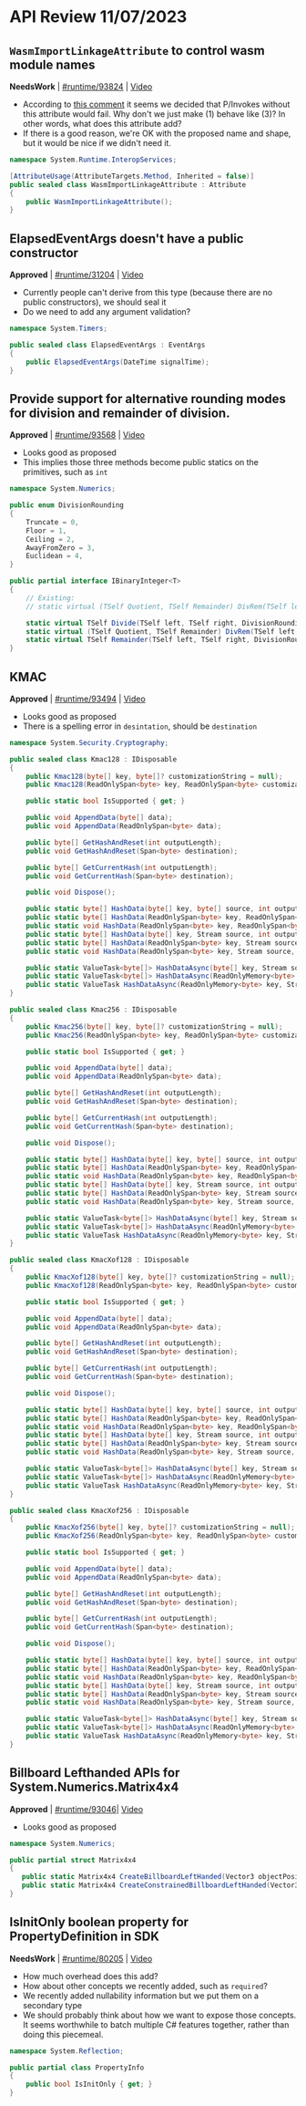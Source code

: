 # API Review 11/07/2023

## `WasmImportLinkageAttribute` to control wasm module names 

**NeedsWork** | [#runtime/93824](https://github.com/dotnet/runtime/issues/93824#issuecomment-1799517831) | [Video](https://youtu.be/5FVp8Mjuoog?t=47)

* According to [this comment](https://github.com/dotnet/runtimelab/issues/2414#issuecomment-1772551025) it seems we decided that P/Invokes without this attribute would fail. Why don't we just make (1) behave like (3)? In other words, what does this attribute add?
* If there is a good reason, we're OK with the proposed name and shape, but it would be nice if we didn't need it.

```C#
namespace System.Runtime.InteropServices;

[AttributeUsage(AttributeTargets.Method, Inherited = false)]
public sealed class WasmImportLinkageAttribute : Attribute
{
    public WasmImportLinkageAttribute();
}
```

## ElapsedEventArgs doesn't have a public constructor

**Approved** | [#runtime/31204](https://github.com/dotnet/runtime/issues/31204#issuecomment-1799532061) | [Video](https://youtu.be/5FVp8Mjuoog?t=1956)

* Currently people can't derive from this type (because there are no public constructors), we should seal it
* Do we need to add any argument validation?

```C#
namespace System.Timers;

public sealed class ElapsedEventArgs : EventArgs
{
    public ElapsedEventArgs(DateTime signalTime);
}
```
## Provide support for alternative rounding modes for division and remainder of division.

**Approved** | [#runtime/93568](https://github.com/dotnet/runtime/issues/93568#issuecomment-1799599570) | [Video](https://youtu.be/5FVp8Mjuoog?t=2428)

* Looks good as proposed
* This implies those three methods become public statics on the primitives, such as `int`

```C#
namespace System.Numerics;

public enum DivisionRounding
{
    Truncate = 0,
    Floor = 1,
    Ceiling = 2,
    AwayFromZero = 3,
    Euclidean = 4,
}

public partial interface IBinaryInteger<T>
{
    // Existing:
    // static virtual (TSelf Quotient, TSelf Remainder) DivRem(TSelf left, TSelf right);

    static virtual TSelf Divide(TSelf left, TSelf right, DivisionRounding mode);
    static virtual (TSelf Quotient, TSelf Remainder) DivRem(TSelf left, TSelf right, DivisionRounding mode);
    static virtual TSelf Remainder(TSelf left, TSelf right, DivisionRounding mode);
}
```

## KMAC

**Approved** | [#runtime/93494](https://github.com/dotnet/runtime/issues/93494#issuecomment-1799778242) | [Video](https://youtu.be/5FVp8Mjuoog?t=3471)

* Looks good as proposed
* There is a spelling error in `desintation`, should be `destination`

```C#
namespace System.Security.Cryptography;

public sealed class Kmac128 : IDisposable
{
    public Kmac128(byte[] key, byte[]? customizationString = null);
    public Kmac128(ReadOnlySpan<byte> key, ReadOnlySpan<byte> customizationString = default);

    public static bool IsSupported { get; }

    public void AppendData(byte[] data);
    public void AppendData(ReadOnlySpan<byte> data);

    public byte[] GetHashAndReset(int outputLength);
    public void GetHashAndReset(Span<byte> destination);

    public byte[] GetCurrentHash(int outputLength);
    public void GetCurrentHash(Span<byte> destination);

    public void Dispose();

    public static byte[] HashData(byte[] key, byte[] source, int outputLength, byte[]? customizationString = null);
    public static byte[] HashData(ReadOnlySpan<byte> key, ReadOnlySpan<byte> source, int outputLength, ReadOnlySpan<byte> customizationString = default);
    public static void HashData(ReadOnlySpan<byte> key, ReadOnlySpan<byte> source, Span<byte> destination, ReadOnlySpan<byte> customizationString = default);
    public static byte[] HashData(byte[] key, Stream source, int outputLength, byte[]? customizationString = null);
    public static byte[] HashData(ReadOnlySpan<byte> key, Stream source, int outputLength, ReadOnlySpan<byte> customizationString = default);
    public static void HashData(ReadOnlySpan<byte> key, Stream source, Span<byte> destination, ReadOnlySpan<byte> customizationString = default);

    public static ValueTask<byte[]> HashDataAsync(byte[] key, Stream source, int outputLength, byte[]? customizationString = null, CancellationToken cancellationToken = default);
    public static ValueTask<byte[]> HashDataAsync(ReadOnlyMemory<byte> key, Stream source, int outputLength, ReadOnlyMemory<byte> customizationString = default, CancellationToken cancellationToken = default);
    public static ValueTask HashDataAsync(ReadOnlyMemory<byte> key, Stream source, Memory<byte> destination, ReadOnlyMemory<byte> customizationString = default, CancellationToken cancellationToken = default);
}

public sealed class Kmac256 : IDisposable
{
    public Kmac256(byte[] key, byte[]? customizationString = null);
    public Kmac256(ReadOnlySpan<byte> key, ReadOnlySpan<byte> customizationString = default);

    public static bool IsSupported { get; }

    public void AppendData(byte[] data);
    public void AppendData(ReadOnlySpan<byte> data);

    public byte[] GetHashAndReset(int outputLength);
    public void GetHashAndReset(Span<byte> destination);

    public byte[] GetCurrentHash(int outputLength);
    public void GetCurrentHash(Span<byte> destination);

    public void Dispose();

    public static byte[] HashData(byte[] key, byte[] source, int outputLength, byte[]? customizationString = null);
    public static byte[] HashData(ReadOnlySpan<byte> key, ReadOnlySpan<byte> source, int outputLength, ReadOnlySpan<byte> customizationString = default);
    public static void HashData(ReadOnlySpan<byte> key, ReadOnlySpan<byte> source, Span<byte> destination, ReadOnlySpan<byte> customizationString = default);
    public static byte[] HashData(byte[] key, Stream source, int outputLength, byte[]? customizationString = null);
    public static byte[] HashData(ReadOnlySpan<byte> key, Stream source, int outputLength, ReadOnlySpan<byte> customizationString = default);
    public static void HashData(ReadOnlySpan<byte> key, Stream source, Span<byte> destination, ReadOnlySpan<byte> customizationString = default);

    public static ValueTask<byte[]> HashDataAsync(byte[] key, Stream source, int outputLength, byte[]? customizationString = null, CancellationToken cancellationToken = default);
    public static ValueTask<byte[]> HashDataAsync(ReadOnlyMemory<byte> key, Stream source, int outputLength, ReadOnlyMemory<byte> customizationString = default, CancellationToken cancellationToken = default);
    public static ValueTask HashDataAsync(ReadOnlyMemory<byte> key, Stream source, Memory<byte> destination, ReadOnlyMemory<byte> customizationString = default, CancellationToken cancellationToken = default);
}

public sealed class KmacXof128 : IDisposable
{
    public KmacXof128(byte[] key, byte[]? customizationString = null);
    public KmacXof128(ReadOnlySpan<byte> key, ReadOnlySpan<byte> customizationString = default);

    public static bool IsSupported { get; }

    public void AppendData(byte[] data);
    public void AppendData(ReadOnlySpan<byte> data);

    public byte[] GetHashAndReset(int outputLength);
    public void GetHashAndReset(Span<byte> destination);

    public byte[] GetCurrentHash(int outputLength);
    public void GetCurrentHash(Span<byte> destination);

    public void Dispose();

    public static byte[] HashData(byte[] key, byte[] source, int outputLength, byte[]? customizationString = null);
    public static byte[] HashData(ReadOnlySpan<byte> key, ReadOnlySpan<byte> source, int outputLength, ReadOnlySpan<byte> customizationString = default);
    public static void HashData(ReadOnlySpan<byte> key, ReadOnlySpan<byte> source, Span<byte> destination, ReadOnlySpan<byte> customizationString = default);
    public static byte[] HashData(byte[] key, Stream source, int outputLength, byte[]? customizationString = null);
    public static byte[] HashData(ReadOnlySpan<byte> key, Stream source, int outputLength, ReadOnlySpan<byte> customizationString = default);
    public static void HashData(ReadOnlySpan<byte> key, Stream source, Span<byte> destination, ReadOnlySpan<byte> customizationString = default);

    public static ValueTask<byte[]> HashDataAsync(byte[] key, Stream source, int outputLength, byte[]? customizationString = null, CancellationToken cancellationToken = default);
    public static ValueTask<byte[]> HashDataAsync(ReadOnlyMemory<byte> key, Stream source, int outputLength, ReadOnlyMemory<byte> customizationString = default, CancellationToken cancellationToken = default);
    public static ValueTask HashDataAsync(ReadOnlyMemory<byte> key, Stream source, Memory<byte> destination, ReadOnlyMemory<byte> customizationString = default, CancellationToken cancellationToken = default);
}

public sealed class KmacXof256 : IDisposable
{
    public KmacXof256(byte[] key, byte[]? customizationString = null);
    public KmacXof256(ReadOnlySpan<byte> key, ReadOnlySpan<byte> customizationString = default);

    public static bool IsSupported { get; }

    public void AppendData(byte[] data);
    public void AppendData(ReadOnlySpan<byte> data);

    public byte[] GetHashAndReset(int outputLength);
    public void GetHashAndReset(Span<byte> destination);

    public byte[] GetCurrentHash(int outputLength);
    public void GetCurrentHash(Span<byte> destination);

    public void Dispose();

    public static byte[] HashData(byte[] key, byte[] source, int outputLength, byte[]? customizationString = null);
    public static byte[] HashData(ReadOnlySpan<byte> key, ReadOnlySpan<byte> source, int outputLength, ReadOnlySpan<byte> customizationString = default);
    public static void HashData(ReadOnlySpan<byte> key, ReadOnlySpan<byte> source, Span<byte> destination, ReadOnlySpan<byte> customizationString = default);
    public static byte[] HashData(byte[] key, Stream source, int outputLength, byte[]? customizationString = null);
    public static byte[] HashData(ReadOnlySpan<byte> key, Stream source, int outputLength, ReadOnlySpan<byte> customizationString = default);
    public static void HashData(ReadOnlySpan<byte> key, Stream source, Span<byte> destination, ReadOnlySpan<byte> customizationString = default);

    public static ValueTask<byte[]> HashDataAsync(byte[] key, Stream source, int outputLength, byte[]? customizationString = null, CancellationToken cancellationToken = default);
    public static ValueTask<byte[]> HashDataAsync(ReadOnlyMemory<byte> key, Stream source, int outputLength, ReadOnlyMemory<byte> customizationString = default, CancellationToken cancellationToken = default);
    public static ValueTask HashDataAsync(ReadOnlyMemory<byte> key, Stream source, Memory<byte> destination, ReadOnlyMemory<byte> customizationString = default, CancellationToken cancellationToken = default);
}
```
## Billboard Lefthanded APIs for System.Numerics.Matrix4x4

**Approved** | [#runtime/93046](https://github.com/dotnet/runtime/issues/93046#issuecomment-1799787827)| [Video](https://youtu.be/5FVp8Mjuoog?t=5649)

* Looks good as proposed

```C#
namespace System.Numerics;

public partial struct Matrix4x4
{
   public static Matrix4x4 CreateBillboardLeftHanded(Vector3 objectPosition, Vector3 cameraPosition, Vector3 cameraUpVector, Vector3 cameraForwardVector);
   public static Matrix4x4 CreateConstrainedBillboardLeftHanded(Vector3 objectPosition, Vector3 cameraPosition, Vector3 rotateAxis, Vector3 cameraForwardVector, Vector3 objectForwardVector);
}
```
## IsInitOnly boolean property for PropertyDefinition in SDK

**NeedsWork** | [#runtime/80205](https://github.com/dotnet/runtime/issues/80205#issuecomment-1799818209) | [Video](https://youtu.be/5FVp8Mjuoog?t=5886)

* How much overhead does this add?
* How about other concepts we recently added, such as `required`?
* We recently added nullability information but we put them on a secondary type
* We should probably think about how we want to expose those concepts. It seems worthwhile to batch multiple C# features together, rather than doing this piecemeal.

```C#
namespace System.Reflection;

public partial class PropertyInfo
{
    public bool IsInitOnly { get; }
}
```

